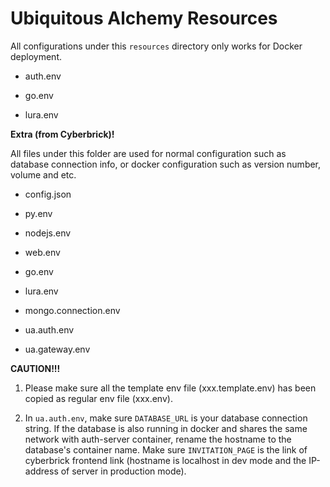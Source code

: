 # Ubiquitous Alchemy Resources

All configurations under this `resources` directory only works for Docker deployment.

- auth.env

- go.env

- lura.env

**Extra (from Cyberbrick)!**

All files under this folder are used for normal configuration such as database connection info, or docker configuration such as version number, volume and etc.

- config.json

- py.env

- nodejs.env

- web.env

- go.env

- lura.env

- mongo.connection.env

- ua.auth.env

- ua.gateway.env

**CAUTION!!!**

1. Please make sure all the template env file (xxx.template.env) has been copied as regular env file (xxx.env).

1. In `ua.auth.env`, make sure `DATABASE_URL` is your database connection string. If the database is also running in docker and shares the same network with auth-server container, rename the hostname to the database's container name. Make sure `INVITATION_PAGE` is the link of cyberbrick frontend link (hostname is localhost in dev mode and the IP-address of server in production mode).
